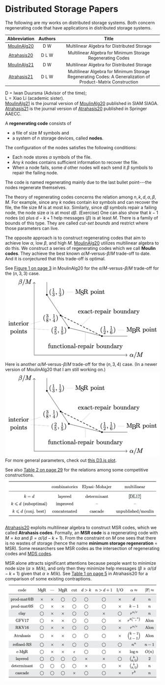 
# Distributed Storage Papers

The following are my works on distributed storage systems.
Both concern regenerating code
that have applications in distributed storage systems.

| Abbreviation|Authors|Title                                                     |
|:-----------:|:-----:|:--------------------------------------------------------:|
|[MoulinAlg20]| D   W |Multilinear Algebra for Distributed Storage               |
|[Atrahasis20]| D L W |Multilinear Algebra for Minimum Storage Regenerating Codes|
|[MoulinAlg21]| D   W |Multilinear Algebra for Distributed Storage               |
|[Atrahasis21]| D L W |Multilinear Algebra for Minimum Storage Regenerating Codes: A Generalization of Product-Matrix Construction|

D = Iwan Duursma (Advisor of the time);  
L = Xiao Li (academic sister).  
[MoulinAlg21] is the journal version of [MoulinAlg20] published in SIAM SIAGA.  
[Atrahasis21] is the journal version of [Atrahasis20] published in Springer AAECC.

A **regenerating code** consists of

* a file of size $M$ symbols and
* a system of $n$ storage devices, called **nodes**.

The configuration of the nodes satisfies the following conditions:

* Each node stores $\alpha$ symbols of the file.
* Any $k$ nodes contains sufficient information to recover the file.
* When a node fails, some $d$ other nodes will each
  send it $\beta$ symbols to repair the failing node.

The code is named regenerating mainly due to
the last bullet point---the nodes regenerate themselves.

The theory of regenerating codes concerns
the relation among $n, k, d, \alpha, \beta, M$.
For example, since any $k$ nodes contain $k\alpha$ symbols
and can recover the file, the file size $M$ is at most $k\alpha$.
Similarly, since $d\beta$ symbols repair a failing node,
the node size $\alpha$ is at most $d\beta$.
(Exercise)
One can also show that $k - 1$ nodes ($\alpha$)
plus $d - k + 1$ help messages ($\beta$) is at least $M$.
There is a family of bounds of this type.
They are called *cut-set bounds* and restrict where those parameters can live.

The opposite approach is to construct regenerating codes
that aim to achieve low $\alpha$, low $\beta$, and high $M$.
[MoulinAlg20] utilizes multilinear algebra to do this.
We construct a series of regenerating codes which we call **Moulin codes**.
They achieve the best known $\alpha/M$-versus-$\beta/M$ trade-off to date.
And it is conjectured that this trade-off is optimal.

See
[Figure 1 on page 3](https://arxiv.org/pdf/2006.08911v1.pdf#page=3)
in MoulinAlg20 for the $\alpha/M$-versus-$\beta/M$
trade-off for the $(n, 3, 3)$ case.
![The trade-off of (n, 3, 4) regenerating codes](n33alphbetaM.png)
Here is another $\alpha/M$-versus-$\beta/M$ trade-off for the $(n, 3, 4)$ case.
(In a newer version of MoulinAlg20 that I am still working on.)
![The trade-off of (n, 3, 4) regenerating codes](n33alphbetaM.png)
For more general parameters, check out [this D3.js plot](homogeneous.html).

See also
[Table 2 on page 29](https://arxiv.org/pdf/2006.08911v1.pdf#page=29)
for the relations among some competitive constructions.
![Comparison among several ERRC codes that aim for interior points](interiorERRC.png)

[Atrahasis20] exploits multilinear algebra to construct MSR codes,
which we called **Atrahasis codes**.
Formally, an **MSR code** is a regenerating code
with $M = k\alpha$ and $\beta = \alpha/(d - k + 1)$.
From the constraint on $M$ one sees that there is no wastes of storage
(hence the name **minimum storage regeneration** = MSR).
Some researchers see MSR codes as the intersection of regenerating codes
and [MDS codes](https://en.wikipedia.org/wiki/Singleton_bound#MDS_codes).

MSR alone attracts significant attentions because people want to minimize
node size ($\alpha \geq M/k$), and only then they minimize help messages
($\beta \geq \alpha/(d - k + 1)$ given that $\alpha \geq M/k$).
See
[Table 1 on page 5](https://arxiv.org/pdf/2006.16998v1.pdf#page=5)
in Atrahasis20 for a comparison of some existing contraptions.
![The alpha--F_q trade-off of some well-known MSR codes](MSRalphaFq.png)

[MoulinAlg20]: https://arxiv.org/abs/2006.08911
[Atrahasis20]: https://arxiv.org/abs/2006.16998
[MoulinAlg21]: https://doi.org/10.1137/20M1346742
[Atrahasis21]: https://doi.org/10.1007/s00200-021-00526-3
